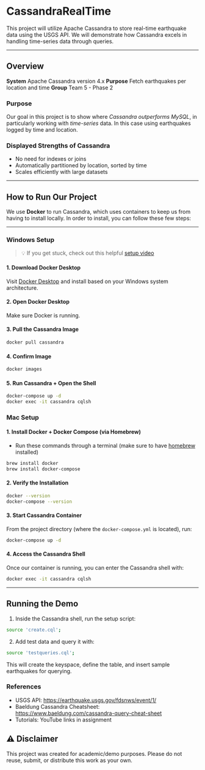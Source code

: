 # CassandraRealTime
This project will utilize Apache Cassandra to store real-time earthquake data using the USGS API. We will demonstrate how Cassandra excels in handling time-series data through queries. 

---

## Overview

**System** Apache Cassandra version 4.x
**Purpose** Fetch earthquakes per location and time
**Group** Team 5 - Phase 2

### Purpose

Our goal in this project is to show where _Cassandra outperforms MySQL_, in particularly working with _time-series_ data. In this case using earthquakes logged by time and location. 


### Displayed Strengths of Cassandra
- No need for indexes or joins
- Automatically partitioned by location, sorted by time
- Scales efficiently with large datasets

---

## How to Run Our Project

We use **Docker** to run Cassandra, which uses containers to keep us from having to install locally. In order to install, you can follow these few steps: 

---

### Windows Setup

> 💡 If you get stuck, check out this helpful [setup video](https://www.youtube.com/watch?v=ZyBBv1JmnWQ&ab_channel=CodeBear)

#### 1. Download Docker Desktop  
Visit [Docker Desktop](https://www.docker.com/products/docker-desktop/) and install based on your Windows system architecture.

#### 2. Open Docker Desktop  
Make sure Docker is running.

#### 3. Pull the Cassandra Image

```bash
docker pull cassandra
```

#### 4. Confirm Image

```bash
docker images
```

#### 5. Run Cassandra + Open the Shell

```bash
docker-compose up -d
docker exec -it cassandra cqlsh
```

### Mac Setup 

#### 1. Install Docker + Docker Compose (via Homebrew)
- Run these commands through a terminal (make sure to have [homebrew](https://brew.sh/) installed)

```bash
brew install docker
brew install docker-compose
```

#### 2. Verify the Installation

```bash
docker --version
docker-compose --version
```

#### 3. Start Cassandra Container

From the project directory (where the `docker-compose.yml` is located), run: 

```bash 
docker-compose up -d
```

#### 4. Access the Cassandra Shell

Once our container is running, you can enter the Cassandra shell with: 

```bash 
docker exec -it cassandra cqlsh
```

---

## Running the Demo

1. Inside the Cassandra shell, run the setup script:

```bash
source 'create.cql';
```

2. Add test data and query it with:

```bash
source 'testqueries.cql';
```

This will create the keyspace, define the table, and insert sample earthquakes for querying.

### References
- USGS API: https://earthquake.usgs.gov/fdsnws/event/1/
- Baeldung Cassandra Cheatsheet: https://www.baeldung.com/cassandra-query-cheat-sheet
- Tutorials: YouTube links in assignment

## ⚠️ Disclaimer
This project was created for academic/demo purposes. Please do not reuse, submit, or distribute this work as your own.
